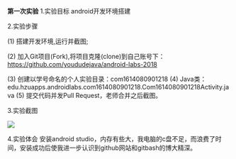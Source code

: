 **第一次实验** 
1.实验目标 
android开发环境搭建 
 
 2.实验步骤 
 
(1) 搭建开发环境,运行并截图; 
 
(2) 加入Git项目(Fork),将项目克隆(clone)到自己账号下：https://github.com/yoududejava/android-labs-2018
 
(3) 创建以学号命名的个人实验目录：com1614080901218
(4) Java类：edu.hzuapps.androidlabs.com1614080901218.Com1614080901218Activity.java 
(5) 提交代码并发Pull Request，老师合并之后截图。 

 3.实验截图 
 
![](https://github.com/yoududejava/android-labs-2018/blob/master/com1614080901218/Com1614080901218Activity.jpg) 
 
4.实验体会
安装android studio，内存有些大，我电脑的c盘不足，而浪费了时间，安装成功后使我进一步认识到github网站和gitbash的博大精深。
